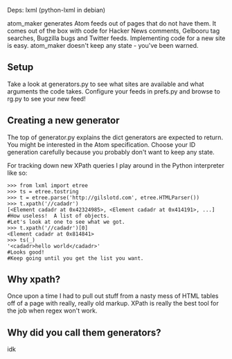 Deps: lxml (python-lxml in debian)

atom_maker generates Atom feeds out of pages that do not have them.  It comes out of the box with code for Hacker News comments, Gelbooru tag searches, Bugzilla bugs and Twitter feeds.  Implementing code for a new site is easy.  atom_maker doesn't keep any state - you've been warned.

Setup
-----
Take a look at generators.py to see what sites are available and what arguments the code takes.  Configure your feeds in prefs.py and browse to rg.py to see your new feed!

Creating a new generator
------------------------
The top of generator.py explains the dict generators are expected to return.  You might be interested in the Atom specification.  Choose your ID generation carefully because you probably don't want to keep any state.

For tracking down new XPath queries I play around in the Python interpreter like so:

```
>>> from lxml import etree
>>> ts = etree.tostring
>>> t = etree.parse('http://gilslotd.com', etree.HTMLParser())
>>> t.xpath('//cadadr')
[<Element cadadr at 0x42324985>, <Element cadadr at 0x414191>, ...]
#How useless!  A list of objects.
#Let's look at one to see what we got.
>>> t.xpath('//cadadr')[0]
<Element cadadr at 0x814841>
>>> ts(_)
'<cadadr>hello world</cadadr>'
#Looks good!
#Keep going until you get the list you want.
```

Why xpath?
----------
Once upon a time I had to pull out stuff from a nasty mess of HTML tables off of a page with really, really old markup.  XPath is really the best tool for the job when regex won't work.

Why did you call them generators?
---------------------------------
idk
